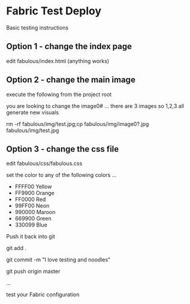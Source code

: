 Fabric Test Deploy
================
Basic testing instructions

## Option 1 - change the index page 

edit fabulous/index.html (anything works)

## Option 2 - change the main image

execute the following from the project root

you are looking to change the image0# ... there are 3 images so 1,2,3 all generate new visuals

rm -rf fabulous/img/test.jpg;cp fabulous/img/image0?.jpg fabulous/img/test.jpg

## Option 3 - change the css file

edit fabulous/css/fabulous.css 

set the color to any of the following colors ...

- FFFF00 	Yellow
- FF9900  Orange
- FF0000	Red
- 99FF00	Neon
- 990000	Maroon
- 669900	Green
- 330099	Blue

Push it back into git

git add .

git commit -m "I love testing and noodles"

git push origin master

... 

test your Fabric configuration
